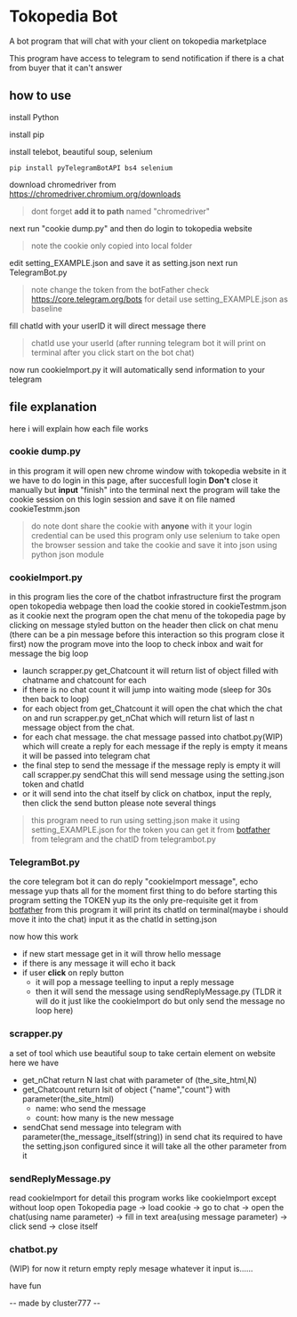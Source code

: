 # Tokopedia Bot # 
A bot program that will chat with your client on tokopedia marketplace

This program have access to telegram to send notification if there is a chat from buyer that it can't answer

## how to use ##

install Python 

install pip

install telebot, beautiful soup, selenium
``` 
pip install pyTelegramBotAPI bs4 selenium
```

download chromedriver from https://chromedriver.chromium.org/downloads
> dont forget **add it to path** named "chromedriver"

next run "cookie dump.py" and then do login to tokopedia website
> note the cookie only copied into local folder

edit setting_EXAMPLE.json and save it as setting.json
next run TelegramBot.py
> note change the token from the botFather check https://core.telegram.org/bots for detail
> use setting_EXAMPLE.json as baseline

fill chatId with your userID it will direct message there
> chatId use your userId (after running telegram bot it will print on terminal after you click start on the bot chat)

now run cookieImport.py it will automatically send information to your telegram 
## file explanation ##
here i will explain how each file works
### cookie dump.py ###
in this program it will open new chrome window with tokopedia website in it
we have to do login in this page, after succesfull login **Don't** close it manually but **input** "finish" into the terminal
next the program will take the cookie session on this login session and save it on file named cookieTestmm.json
> do note dont share the cookie with **anyone** with it your login credential can be used 
this program only use selenium to take open the browser session and take the cookie and save it into json using python json module

### cookieImport.py ###
in this program lies the core of the chatbot infrastructure
first the program open tokopedia webpage then load the cookie stored in cookieTestmm.json as it cookie 
next the program open the chat menu of the tokopedia page by clicking on message styled button on the header then click on chat menu (there can be a pin message before this interaction so this program close it first) 
now the program move into the loop to check inbox and wait for message
the big loop
* launch scrapper.py get_Chatcount it will return list of object filled with chatname and chatcount for each
* if there is no chat count it will jump into waiting mode (sleep for 30s then back to loop)
* for each object from get_Chatcount it will open the chat which the chat on and run scrapper.py get_nChat which will return list of last n message object from the chat. 
* for each chat message. the chat message passed into chatbot.py(WIP) which will create a reply for each message if the reply is empty it means it will be passed into telegram chat
* the final step to send the message if the message reply is empty it will call scrapper.py sendChat this will send message using the setting.json token and chatId 
* or it will send into the chat itself by click on chatbox, input the reply, then click the send button
please note several things
> this program need to run using setting.json make it using setting_EXAMPLE.json for the token you can get it from [botfather](https://t.me/botfather) from telegram
> and the chatID from telegrambot.py

### TelegramBot.py ###
the core telegram bot it can do reply "cookieImport message", echo message yup thats all for the moment
first thing to do before starting this program setting the TOKEN yup its the only pre-requisite get it from [botfather](https://t.me/botfather)
from this program it will print its chatId on terminal(maybe i should move it into the chat) input it as the chatId in setting.json

now how this work
* if new start message get in it will throw hello message
* if there is any message it will echo it back
* if user **click** on reply button 
  * it will pop a message teelling to input a reply message
  * then it will send the message using sendReplyMessage.py (TLDR it will do it just like the cookieImport do but only send the message no loop here)
### scrapper.py ###
a set of tool which use beautiful soup to take certain element on website 
here we have 
* get_nChat return N last chat with parameter of (the_site_html,N)
* get_Chatcount return lsit of object {"name","count"} with parameter(the_site_html)
  * name: who send the message 
  * count: how many is the new message
* sendChat send message into telegram with parameter(the_message_itself(string))
in send chat its required to have the setting.json configured since it will take all the other parameter from it

### sendReplyMessage.py ###
read cookieImport for detail
this program works like cookieImport except without loop
open Tokopedia page -> load cookie -> go to chat -> open the chat(using name parameter) -> fill in text area(using message parameter) -> click send -> close itself

### chatbot.py ###
(WIP)
for now it return empty reply mesage whatever it input is......

have fun 

-- made by cluster777 --